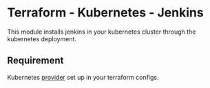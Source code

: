 # Terraform - Kubernetes - Jenkins

This module installs jenkins in your kubernetes cluster through the kubernetes deployment.

## Requirement

Kubernetes [provider](https://www.terraform.io/docs/providers/kubernetes/index.html) set up in your terraform configs.

